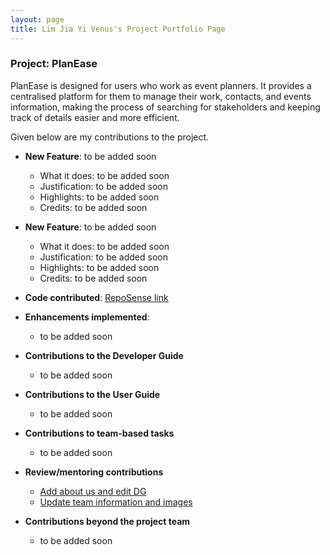 ```yaml
---
layout: page
title: Lim Jia Yi Venus's Project Portfolio Page
---
```


### Project: PlanEase

PlanEase is designed for users who work as event planners.
It provides a centralised platform for them to manage their work, contacts, and events information, making the process of searching for stakeholders and keeping track of details easier and more efficient.

Given below are my contributions to the project.

* **New Feature**: to be added soon
  * What it does: to be added soon
  * Justification: to be added soon
  * Highlights: to be added soon
  * Credits: to be added soon

* **New Feature**: to be added soon
  * What it does: to be added soon
  * Justification: to be added soon
  * Highlights: to be added soon
  * Credits: to be added soon

* **Code contributed**: [RepoSense link](https://nus-cs2103-ay2223s2.github.io/tp-dashboard/?search=venuslimm&breakdown=true)

* **Enhancements implemented**:
  * to be added soon

* **Contributions to the Developer Guide**
  * to be added soon

* **Contributions to the User Guide**
  * to be added soon

* **Contributions to team-based tasks**
  * to be added soon

* **Review/mentoring contributions**
  * [Add about us and edit DG](https://github.com/AY2223S2-CS2103-W16-3/tp/pull/4)
  * [Update team information and images](https://github.com/AY2223S2-CS2103-W16-3/tp/pull/10)

* **Contributions beyond the project team**
  * to be added soon
